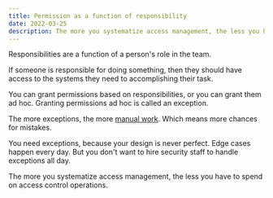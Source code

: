 ```yaml
---
title: Permission as a function of responsibility
date: 2022-03-25
description: The more you systematize access management, the less you have to spend on access control operations. 
---
```


Responsibilities are a function of a person's role in the team.

If someone is responsible for doing something, then they should have access to the systems they need to accomplishing their task.

You can grant permissions based on responsibilities, or you can grant them ad hoc. Granting permissions ad hoc is called an exception. 

The more exceptions, the more [manual work](lost-time-and-productivity-tax). Which means more chances for mistakes.

You need exceptions, because your design is never perfect. Edge cases happen every day. But you don't want to hire security staff to handle exceptions all day.

The more you systematize access management, the less you have to spend on access control operations. 
